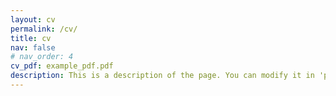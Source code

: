 ```yaml
---
layout: cv
permalink: /cv/
title: cv
nav: false
# nav_order: 4
cv_pdf: example_pdf.pdf
description: This is a description of the page. You can modify it in 'pages/_cv.md'. You can also change or remove the top pdf download button.
---
```

